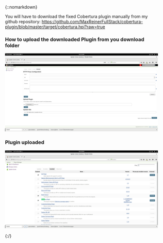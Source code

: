 {::nomarkdown}
    <div class="container">
    You will have to download the fixed Cobertura plugin manually from my github repository: <a href="https://github.com/MaxReinerFullStack/cobertura-plugin/blob/master/target/cobertura.hpi?raw=true">https://github.com/MaxReinerFullStack/cobertura-plugin/blob/master/target/cobertura.hpi?raw=true</a>
    <div class="block two first">
            <h3>How to upload the downloaded Plugin from you download folder</h3>
            <div class="wrap">
  	         <img src="https://raw.githubusercontent.com/MaxReinerFullStack/jenkins_docker_pipeline_tutorial1/master/Documentation/VirtualBox_Debian for PI_30_11_2017_00_49_02.png" style="max-width:100%;" />
             </div>
	    </div>
      <div class="block two first">
            <h3>Plugin uploaded</h3>
            <div class="wrap">
            <img src="https://raw.githubusercontent.com/MaxReinerFullStack/jenkins_docker_pipeline_tutorial1/master/Documentation/VirtualBox_Debian for PI_30_11_2017_00_53_54.png" style="max-width:100%;" />
       </div>
     </div>
 </div>
	{:/}
 
